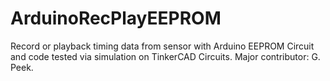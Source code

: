 # ArduinoRecPlayEEPROM
Record or playback timing data from sensor with Arduino EEPROM
Circuit and code tested via simulation on TinkerCAD Circuits.
Major contributor: G. Peek.
